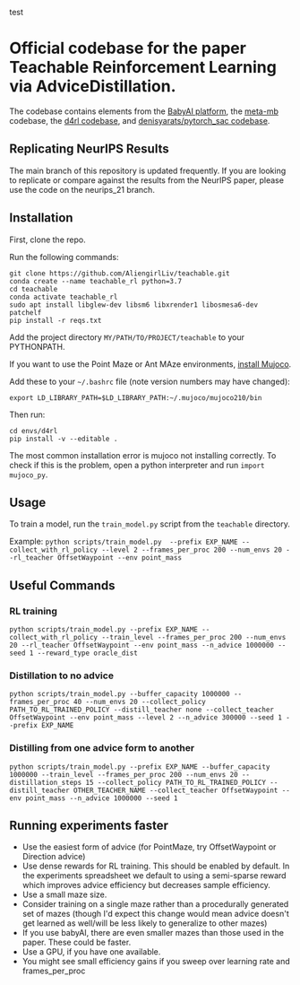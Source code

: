 test

# Official codebase for the paper Teachable Reinforcement Learning via AdviceDistillation.

The codebase contains elements from the [BabyAI platform](https://github.com/mila-iqia/babyai), the [meta-mb](https://github.com/iclavera/meta-mb) codebase, the [d4rl codebase](https://github.com/rail-berkeley/d4rl), and [denisyarats/pytorch_sac codebase](https://github.com/denisyarats/pytorch_sac).

## Replicating NeurIPS Results

The main branch of this repository is updated frequently. If you are looking to replicate or compare against the results from the NeurIPS paper, please use the code on the neurips_21 branch.


## Installation

First, clone the repo.

Run the following commands:

```
git clone https://github.com/AliengirlLiv/teachable.git
conda create --name teachable_rl python=3.7
cd teachable
conda activate teachable_rl
sudo apt install libglew-dev libsm6 libxrender1 libosmesa6-dev patchelf
pip install -r reqs.txt

```
Add the project directory `MY/PATH/TO/PROJECT/teachable` to your PYTHONPATH.

If you want to use the Point Maze or Ant MAze environments, [install Mujoco](https://github.com/openai/mujoco-py).

Add these to your `~/.bashrc` file (note version numbers may have changed):
```
export LD_LIBRARY_PATH=$LD_LIBRARY_PATH:~/.mujoco/mujoco210/bin
```


Then run:
```
cd envs/d4rl
pip install -v --editable .
```

The most common installation error is mujoco not installing correctly. To check if this is the problem, open a python interpreter and run `import mujoco_py`.


## Usage

To train a model, run the `train_model.py` script from the `teachable` directory.

Example: `python scripts/train_model.py  --prefix EXP_NAME --collect_with_rl_policy --level 2 --frames_per_proc 200 --num_envs 20 --rl_teacher OffsetWaypoint --env point_mass`


## Useful Commands

### RL training
```
python scripts/train_model.py --prefix EXP_NAME --collect_with_rl_policy --train_level --frames_per_proc 200 --num_envs 20 --rl_teacher OffsetWaypoint --env point_mass --n_advice 1000000 --seed 1 --reward_type oracle_dist
```

### Distillation to no advice 
```
python scripts/train_model.py --buffer_capacity 1000000 --frames_per_proc 40 --num_envs 20 --collect_policy PATH_TO_RL_TRAINED_POLICY --distill_teacher none --collect_teacher OffsetWaypoint --env point_mass --level 2 --n_advice 300000 --seed 1 --prefix EXP_NAME
```

### Distilling from one advice form to another
```
python scripts/train_model.py --prefix EXP_NAME --buffer_capacity 1000000 --train_level --frames_per_proc 200 --num_envs 20 --distillation_steps 15 --collect_policy PATH_TO_RL_TRAINED_POLICY --distill_teacher OTHER_TEACHER_NAME --collect_teacher OffsetWaypoint --env point_mass --n_advice 1000000 --seed 1
```

## Running experiments faster

* Use the easiest form of advice (for PointMaze, try OffsetWaypoint or Direction advice)
* Use dense rewards for RL training. This should be enabled by default. In the experiments spreadsheet we default to using a semi-sparse reward which improves advice efficiency but decreases sample efficiency.
* Use a small maze size.
* Consider training on a single maze rather than a procedurally generated set of mazes (though I'd expect this change would mean advice doesn't get learned as well/will be less likely to generalize to other mazes)
* If you use babyAI, there are even smaller mazes than those used in the paper. These could be faster.
* Use a GPU, if you have one available.
* You might see small efficiency gains if you sweep over learning rate and frames_per_proc